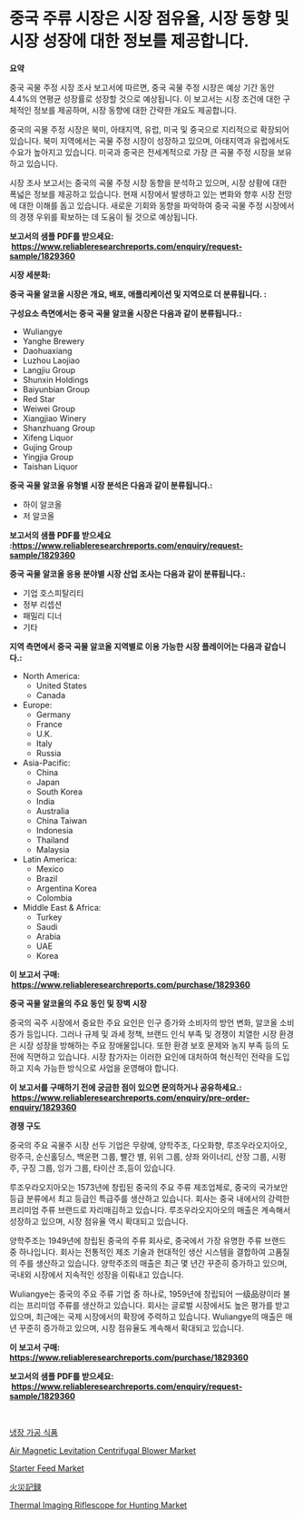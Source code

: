 <p><h1>중국 주류 시장은 시장 점유율, 시장 동향 및 시장 성장에 대한 정보를 제공합니다.</h1></p><p><strong>요약</strong></p>
<p><p>중국 곡물 주정 시장 조사 보고서에 따르면, 중국 곡물 주정 시장은 예상 기간 동안 4.4%의 연평균 성장률로 성장할 것으로 예상됩니다. 이 보고서는 시장 조건에 대한 구체적인 정보를 제공하며, 시장 동향에 대한 간략한 개요도 제공합니다.</p><p>중국의 곡물 주정 시장은 북미, 아태지역, 유럽, 미국 및 중국으로 지리적으로 확장되어 있습니다. 북미 지역에서는 곡물 주정 시장이 성장하고 있으며, 아태지역과 유럽에서도 수요가 높아지고 있습니다. 미국과 중국은 전세계적으로 가장 큰 곡물 주정 시장을 보유하고 있습니다.</p><p>시장 조사 보고서는 중국의 곡물 주정 시장 동향을 분석하고 있으며, 시장 상황에 대한 폭넓은 정보를 제공하고 있습니다. 현재 시장에서 발생하고 있는 변화와 향후 시장 전망에 대한 이해를 돕고 있습니다. 새로운 기회와 동향을 파악하여 중국 곡물 주정 시장에서의 경쟁 우위를 확보하는 데 도움이 될 것으로 예상됩니다.</p></p>
<p><strong>보고서의 샘플 PDF를 받으세요: &nbsp;<a href="https://www.reliableresearchreports.com/enquiry/request-sample/1829360">https://www.reliableresearchreports.com/enquiry/request-sample/1829360</a></strong></p>
<p><strong>시장 세분화:</strong></p>
<p><strong> 중국 곡물 알코올 시장은 개요, 배포, 애플리케이션 및 지역으로 더 분류됩니다. :</strong></p>
<p><strong>구성요소 측면에서는 중국 곡물 알코올 시장은 다음과 같이 분류됩니다.:</strong></p>
<p><ul><li>Wuliangye</li><li>Yanghe Brewery</li><li>Daohuaxiang</li><li>Luzhou Laojiao</li><li>Langjiu Group</li><li>Shunxin Holdings</li><li>Baiyunbian Group</li><li>Red Star</li><li>Weiwei Group</li><li>Xiangjiao Winery</li><li>Shanzhuang Group</li><li>Xifeng Liquor</li><li>Gujing Group</li><li>Yingjia Group</li><li>Taishan Liquor</li></ul></p>
<p><strong> 중국 곡물 알코올 유형별 시장 분석은 다음과 같이 분류됩니다.:</strong></p>
<p><ul><li>하이 알코올</li><li>저 알코올</li></ul></p>
<p><strong>보고서의 샘플 PDF를 받으세요 :<a href="https://www.reliableresearchreports.com/enquiry/request-sample/1829360">https://www.reliableresearchreports.com/enquiry/request-sample/1829360</a></strong></p>
<p><strong> 중국 곡물 알코올 응용 분야별 시장 산업 조사는 다음과 같이 분류됩니다.:</strong></p>
<p><ul><li>기업 호스피탈리티</li><li>정부 리셉션</li><li>패밀리 디너</li><li>기타</li></ul></p>
<p><strong>지역 측면에서 중국 곡물 알코올 지역별로 이용 가능한 시장 플레이어는 다음과 같습니다.:</strong></p>
<p><ul>
    <li>
        North America:
        <ul>
            <li>United States</li>
            <li>Canada</li>
        </ul>
    </li>
    <li>
        Europe:
        <ul>
            <li>Germany</li>
            <li>France</li>
            <li>U.K.</li>
            <li>Italy</li>
            <li>Russia</li>
        </ul>
    </li>
    <li>
        Asia-Pacific:
        <ul>
            <li>China</li>
            <li>Japan</li>
            <li>South Korea</li>
            <li>India</li>
            <li>Australia</li>
            <li>China Taiwan</li>
            <li>Indonesia</li>
            <li>Thailand</li>
            <li>Malaysia</li>
        </ul>
    </li>
    <li>
        Latin America:
        <ul>
            <li>Mexico</li>
            <li>Brazil</li>
            <li>Argentina Korea</li>
            <li>Colombia</li>
        </ul>
    </li>
    <li>
        Middle East & Africa:
        <ul>
            <li>Turkey</li>
            <li>Saudi</li>
            <li>Arabia</li>
            <li>UAE</li>
            <li>Korea</li>
        </ul>
    </li>
    </ul></p>
<p><strong>이 보고서 구매: &nbsp;<a href="https://www.reliableresearchreports.com/purchase/1829360">https://www.reliableresearchreports.com/purchase/1829360</a></strong></p>
<p><strong>중국 곡물 알코올의 주요 동인 및 장벽 시장</strong></p>
<p><p>중국의 곡주 시장에서 중요한 주요 요인은 인구 증가와 소비자의 방언 변화, 알코올 소비 증가 등입니다. 그러나 규제 및 과세 정책, 브랜드 인식 부족 및 경쟁이 치열한 시장 환경은 시장 성장을 방해하는 주요 장애물입니다. 또한 환경 보호 문제와 농지 부족 등의 도전에 직면하고 있습니다. 시장 참가자는 이러한 요인에 대처하여 혁신적인 전략을 도입하고 지속 가능한 방식으로 사업을 운영해야 합니다.</p></p>
<p><strong>이 보고서를 구매하기 전에 궁금한 점이 있으면 문의하거나 공유하세요.: &nbsp;<a href="https://www.reliableresearchreports.com/enquiry/pre-order-enquiry/1829360">https://www.reliableresearchreports.com/enquiry/pre-order-enquiry/1829360</a></strong></p>
<p><strong>경쟁 구도</strong></p>
<p><p>중국의 주요 곡물주 시장 선두 기업은 무량예, 양학주조, 다오화향, 루조우라오지아오, 랑주극, 순신홀딩스, 백운편 그룹, 빨간 별, 위위 그룹, 샹좌 와이너리, 산장 그룹, 시펑 주, 구징 그룹, 잉가 그룹, 타이산 조,등이 있습니다. </p><p>루조우라오지아오는 1573년에 창립된 중국의 주요 주류 제조업체로, 중국의 국가보안 등급 분류에서 최고 등급인 특급주를 생산하고 있습니다. 회사는 중국 내에서의 강력한 프리미엄 주류 브랜드로 자리매김하고 있습니다. 루조우라오지아오의 매출은 계속해서 성장하고 있으며, 시장 점유율 역시 확대되고 있습니다.</p><p>양학주조는 1949년에 창립된 중국의 주류 회사로, 중국에서 가장 유명한 주류 브랜드 중 하나입니다. 회사는 전통적인 제조 기술과 현대적인 생산 시스템을 결합하여 고품질의 주를 생산하고 있습니다. 양학주조의 매출은 최근 몇 년간 꾸준히 증가하고 있으며, 국내외 시장에서 지속적인 성장을 이뤄내고 있습니다.</p><p>Wuliangye는 중국의 주요 주류 기업 중 하나로, 1959년에 창립되어 一级品량이라 불리는 프리미엄 주류를 생산하고 있습니다. 회사는 글로벌 시장에서도 높은 평가를 받고 있으며, 최근에는 국제 시장에서의 확장에 주력하고 있습니다. Wuliangye의 매출은 매년 꾸준히 증가하고 있으며, 시장 점유율도 계속해서 확대되고 있습니다.</p></p>
<p><strong>이 보고서 구매: &nbsp; <a href="https://www.reliableresearchreports.com/purchase/1829360">https://www.reliableresearchreports.com/purchase/1829360</a></strong></p>
<p><strong>보고서의 샘플 PDF를 받으세요: &nbsp;<a href="https://www.reliableresearchreports.com/enquiry/request-sample/1829360">https://www.reliableresearchreports.com/enquiry/request-sample/1829360</a></strong><strong></strong></p>
<p>&nbsp;</p>
<p><p><a href="https://github.com/hxzi07639916/Market-Research-Report-List-1/blob/main/6967746187214.md">냉장 가공 식품</a></p><p><a href="https://issuu.com/reportprime-2/docs/air-magnetic-levitation-centrifugal-blower-market-">Air Magnetic Levitation Centrifugal Blower Market</a></p><p><a href="https://github.com/Paul14Anderson63/Market-Research-Report-List-3/blob/main/starter-feed-market.md">Starter Feed Market</a></p><p><a href="https://github.com/ihabdkwlxs948/Market-Research-Report-List-1/blob/main/5626044187339.md">火災記録</a></p><p><a href="https://view.publitas.com/reportprime-1/thermal-imaging-riflescope-for-hunting-market-size-and-examines-its-market-scope-with-a-primary-focus-on-growth-opportunities-and-forecasted-trends-spanning-from-2024-to-2031/">Thermal Imaging Riflescope for Hunting Market</a></p></p>
